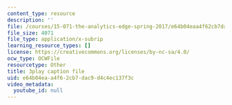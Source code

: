 ```yaml
---
content_type: resource
description: ''
file: /courses/15-071-the-analytics-edge-spring-2017/e64b04eaa4f62cb7dac9d4c4ec137f3c_NAQhRc3OQAw.srt
file_size: 4071
file_type: application/x-subrip
learning_resource_types: []
license: https://creativecommons.org/licenses/by-nc-sa/4.0/
ocw_type: OCWFile
resourcetype: Other
title: 3play caption file
uid: e64b04ea-a4f6-2cb7-dac9-d4c4ec137f3c
video_metadata:
  youtube_id: null
---
```

